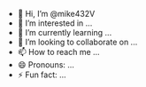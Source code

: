 - 👋 Hi, I’m @mike432V
- 👀 I’m interested in ...
- 🌱 I’m currently learning ...
- 💞️ I’m looking to collaborate on ...
- 📫 How to reach me ...
- 😄 Pronouns: ...
- ⚡ Fun fact: ...

<!---
mike432V/mike432V is a ✨ special ✨ repository because its `README.md` (this file) appears on your GitHub profile.
You can click the Preview link to take a look at your changes.
--->

